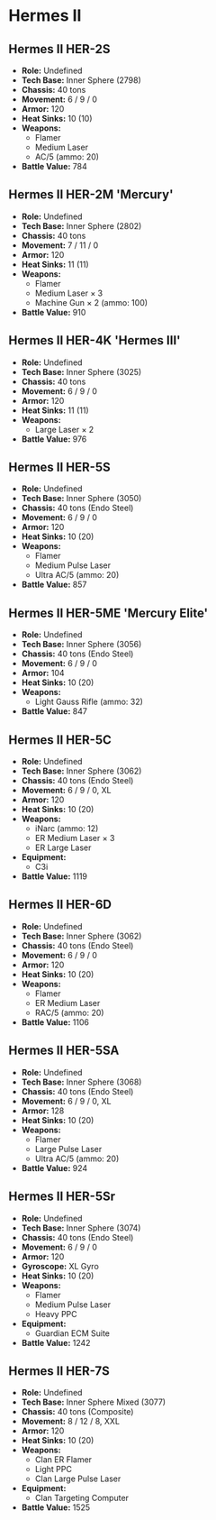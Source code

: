 # Hermes II
## Hermes II HER-2S
- **Role:** Undefined
- **Tech Base:** Inner Sphere (2798)
- **Chassis:** 40 tons
- **Movement:** 6 / 9 / 0
- **Armor:** 120
- **Heat Sinks:** 10 (10)
- **Weapons:**
  - Flamer
  - Medium Laser
  - AC/5 (ammo: 20)
- **Battle Value:** 784

## Hermes II HER-2M 'Mercury'
- **Role:** Undefined
- **Tech Base:** Inner Sphere (2802)
- **Chassis:** 40 tons
- **Movement:** 7 / 11 / 0
- **Armor:** 120
- **Heat Sinks:** 11 (11)
- **Weapons:**
  - Flamer
  - Medium Laser × 3
  - Machine Gun × 2 (ammo: 100)
- **Battle Value:** 910

## Hermes II HER-4K 'Hermes III'
- **Role:** Undefined
- **Tech Base:** Inner Sphere (3025)
- **Chassis:** 40 tons
- **Movement:** 6 / 9 / 0
- **Armor:** 120
- **Heat Sinks:** 11 (11)
- **Weapons:**
  - Large Laser × 2
- **Battle Value:** 976

## Hermes II HER-5S
- **Role:** Undefined
- **Tech Base:** Inner Sphere (3050)
- **Chassis:** 40 tons (Endo Steel)
- **Movement:** 6 / 9 / 0
- **Armor:** 120
- **Heat Sinks:** 10 (20)
- **Weapons:**
  - Flamer
  - Medium Pulse Laser
  - Ultra AC/5 (ammo: 20)
- **Battle Value:** 857

## Hermes II HER-5ME 'Mercury Elite'
- **Role:** Undefined
- **Tech Base:** Inner Sphere (3056)
- **Chassis:** 40 tons (Endo Steel)
- **Movement:** 6 / 9 / 0
- **Armor:** 104
- **Heat Sinks:** 10 (20)
- **Weapons:**
  - Light Gauss Rifle (ammo: 32)
- **Battle Value:** 847

## Hermes II HER-5C
- **Role:** Undefined
- **Tech Base:** Inner Sphere (3062)
- **Chassis:** 40 tons (Endo Steel)
- **Movement:** 6 / 9 / 0, XL
- **Armor:** 120
- **Heat Sinks:** 10 (20)
- **Weapons:**
  - iNarc (ammo: 12)
  - ER Medium Laser × 3
  - ER Large Laser
- **Equipment:**
  - C3i
- **Battle Value:** 1119

## Hermes II HER-6D
- **Role:** Undefined
- **Tech Base:** Inner Sphere (3062)
- **Chassis:** 40 tons (Endo Steel)
- **Movement:** 6 / 9 / 0
- **Armor:** 120
- **Heat Sinks:** 10 (20)
- **Weapons:**
  - Flamer
  - ER Medium Laser
  - RAC/5 (ammo: 20)
- **Battle Value:** 1106

## Hermes II HER-5SA
- **Role:** Undefined
- **Tech Base:** Inner Sphere (3068)
- **Chassis:** 40 tons (Endo Steel)
- **Movement:** 6 / 9 / 0, XL
- **Armor:** 128
- **Heat Sinks:** 10 (20)
- **Weapons:**
  - Flamer
  - Large Pulse Laser
  - Ultra AC/5 (ammo: 20)
- **Battle Value:** 924

## Hermes II HER-5Sr
- **Role:** Undefined
- **Tech Base:** Inner Sphere (3074)
- **Chassis:** 40 tons (Endo Steel)
- **Movement:** 6 / 9 / 0
- **Armor:** 120
- **Gyroscope:** XL Gyro
- **Heat Sinks:** 10 (20)
- **Weapons:**
  - Flamer
  - Medium Pulse Laser
  - Heavy PPC
- **Equipment:**
  - Guardian ECM Suite
- **Battle Value:** 1242

## Hermes II HER-7S
- **Role:** Undefined
- **Tech Base:** Inner Sphere Mixed (3077)
- **Chassis:** 40 tons (Composite)
- **Movement:** 8 / 12 / 8, XXL
- **Armor:** 120
- **Heat Sinks:** 10 (20)
- **Weapons:**
  - Clan ER Flamer
  - Light PPC
  - Clan Large Pulse Laser
- **Equipment:**
  - Clan Targeting Computer
- **Battle Value:** 1525

